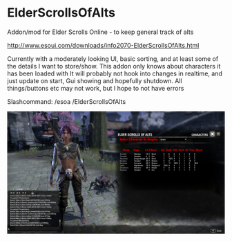 # ElderScrollsOfAlts
Addon/mod for Elder Scrolls Online - to keep general track of alts

http://www.esoui.com/downloads/info2070-ElderScrollsOfAlts.html


Currently with a moderately looking UI, basic sorting, and at least some of the details I want to store/show.
This addon only knows about characters it has been loaded with
It will probably not hook into changes in realtime, and just update on start, Gui showing and hopefully shutdown.
All things/buttons etc may not work, but I hope to not have errors

Slashcommand:
/esoa
/ElderScrollsOfAlts

![Image of my current bad UI, but at least you get what its going for](Screenshots/esoa_screenshot2.png?raw=true "Alpha UI/Display" )

